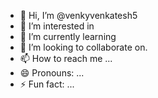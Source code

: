 - 👋 Hi, I’m @venkyvenkatesh5
- 👀 I’m interested in 
- 🌱 I’m currently learning 
- 💞️ I’m looking to collaborate on.
- 📫 How to reach me ...
- 😄 Pronouns: ...
- ⚡ Fun fact: ...

<!---
venkyvenkatesh5/venkyvenkatesh5 is a ✨ special ✨ repository because its `README.md` (this file) appears on your GitHub profile.
You can click the Preview link to take a look at your changes.
--->
